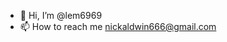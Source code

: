 - 👋 Hi, I’m @lem6969
- 📫 How to reach me nickaldwin666@gmail.com

<!---
lem6969/lem6969 is a ✨ special ✨ repository because its `README.md` (this file) appears on your GitHub profile.
You can click the Preview link to take a look at your changes.
--->
